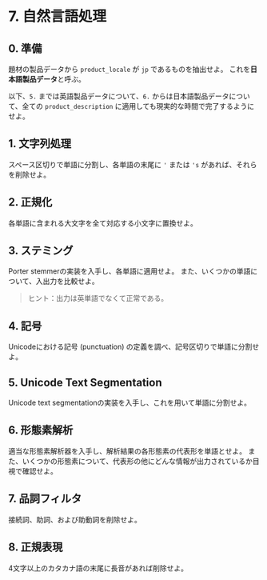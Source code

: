 # 7. 自然言語処理

## 0. 準備

題材の製品データから `product_locale` が `jp` であるものを抽出せよ。
これを**日本語製品データ**と呼ぶ。

以下、`5.` までは英語製品データについて、`6.` からは日本語製品データについて、全ての `product_description` に適用しても現実的な時間で完了するようにせよ。

## 1. 文字列処理

スペース区切りで単語に分割し、各単語の末尾に `'` または `'s` があれば、それらを削除せよ。

## 2. 正規化

各単語に含まれる大文字を全て対応する小文字に置換せよ。

## 3. ステミング

Porter stemmerの実装を入手し、各単語に適用せよ。
また、いくつかの単語について、入出力を比較せよ。

> ヒント：出力は英単語でなくて正常である。

## 4. 記号

Unicodeにおける記号 (punctuation) の定義を調べ、記号区切りで単語に分割せよ。

## 5. Unicode Text Segmentation

Unicode text segmentationの実装を入手し、これを用いて単語に分割せよ。

## 6. 形態素解析

適当な形態素解析器を入手し、解析結果の各形態素の代表形を単語とせよ。
また、いくつかの形態素について、代表形の他にどんな情報が出力されているか目視で確認せよ。

## 7. 品詞フィルタ

接続詞、助詞、および助動詞を削除せよ。

## 8. 正規表現

4文字以上のカタカナ語の末尾に長音があれば削除せよ。
